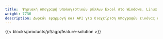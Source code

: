 ```yaml
---
title:  Ψηφιακή υπογραφή υπολογιστικών φύλλων Excel στο Windows, Linux & macOS
weight: 7730
description: Δωρεάν εφαρμογή και API για διαχείριση υπογραφών εικόνας και κειμένου σε αρχεία XLS, XLSX και ODS
---
```

{{< blocks/products/pf/agp/feature-solution >}} 

